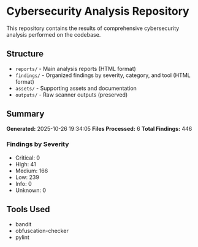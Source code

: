 # Cybersecurity Analysis Repository

This repository contains the results of comprehensive cybersecurity analysis performed on the codebase.

## Structure

- `reports/` - Main analysis reports (HTML format)
- `findings/` - Organized findings by severity, category, and tool (HTML format)
- `assets/` - Supporting assets and documentation
- `outputs/` - Raw scanner outputs (preserved)

## Summary

**Generated:** 2025-10-26 19:34:05
**Files Processed:** 6
**Total Findings:** 446

### Findings by Severity
- Critical: 0
- High: 41
- Medium: 166
- Low: 239
- Info: 0
- Unknown: 0

## Tools Used

- bandit
- obfuscation-checker
- pylint
